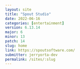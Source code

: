 ```yaml
---
layout: site
title: "Spout Studio"
date: 2022-06-16
categories: [entertainment]
version: 6.13.14
major: 6
minor: 13
patch: 14
slug: home
link: https://spoutsoftware.com/
submitter: jerryorta-dev
permalink: /sites/:slug
---
```


